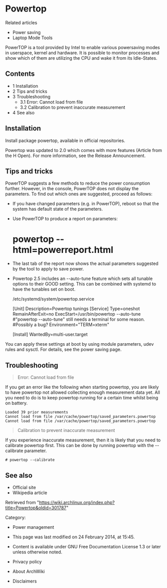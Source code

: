 Powertop
========

Related articles

-   Power saving
-   Laptop Mode Tools

PowerTOP is a tool provided by Intel to enable various powersaving modes
in userspace, kernel and hardware. It is possible to monitor processes
and show which of them are utilizing the CPU and wake it from its
Idle-States.

Contents
--------

-   1 Installation
-   2 Tips and tricks
-   3 Troubleshooting
    -   3.1 Error: Cannot load from file
    -   3.2 Calibration to prevent inaccurate measurement
-   4 See also

Installation
------------

Install package powertop, available in official repositories.

Powertop was updated to 2.0 which comes with more features (Article from
the H Open). For more information, see the Release Announcement.

Tips and tricks
---------------

PowerTOP suggests a few methods to reduce the power consumption further.
However, in the console, PowerTOP does not display the parameters. To
find out which ones are suggested, proceed as follows:

-   If you have changed parameters (e.g. in PowerTOP), reboot so that
    the system has default state of the parameters.
-   Use PowerTOP to produce a report on parameters:
    # powertop --html=powerreport.html
-   The last tab of the report now shows the actual parameters suggested
    by the tool to apply to save power.
-   Powertop 2.5 includes an --auto-tune feature which sets all tunable
    options to their GOOD setting. This can be combined with systemd to
    have the tunables set on boot.

    /etc/systemd/system/powertop.service

    [Unit]
    Description=Powertop tunings
    [Service]
    Type=oneshot
    RemainAfterExit=no
    ExecStart=/usr/bin/powertop --auto-tune
    #"powertop --auto-tune" still needs a terminal for some reason.
    #Possibly a bug?
    Environment="TERM=xterm"

    [Install]
    WantedBy=multi-user.target

You can apply these settings at boot by using module parameters, udev
rules and sysctl. For details, see the power saving page.

Troubleshooting
---------------

> Error: Cannot load from file

If you get an error like the following when starting powertop, you are
likely to have powertop not allowed collecting enough measurement data
yet. All you need to do is to keep powertop running for a certain time
whilst being on battery.

    Loaded 39 prior measurements
    Cannot load from file /var/cache/powertop/saved_parameters.powertop
    Cannot load from file /var/cache/powertop/saved_parameters.powertop

> Calibration to prevent inaccurate measurement

If you experience inaccurate measurement, then it is likely that you
need to calibrate powertop first. This can be done by running powertop
with the --calibrate parameter.

    # powertop --calibrate

See also
--------

-   Official site
-   Wikipedia article

Retrieved from
"https://wiki.archlinux.org/index.php?title=Powertop&oldid=301787"

Category:

-   Power management

-   This page was last modified on 24 February 2014, at 15:45.
-   Content is available under GNU Free Documentation License 1.3 or
    later unless otherwise noted.
-   Privacy policy
-   About ArchWiki
-   Disclaimers

